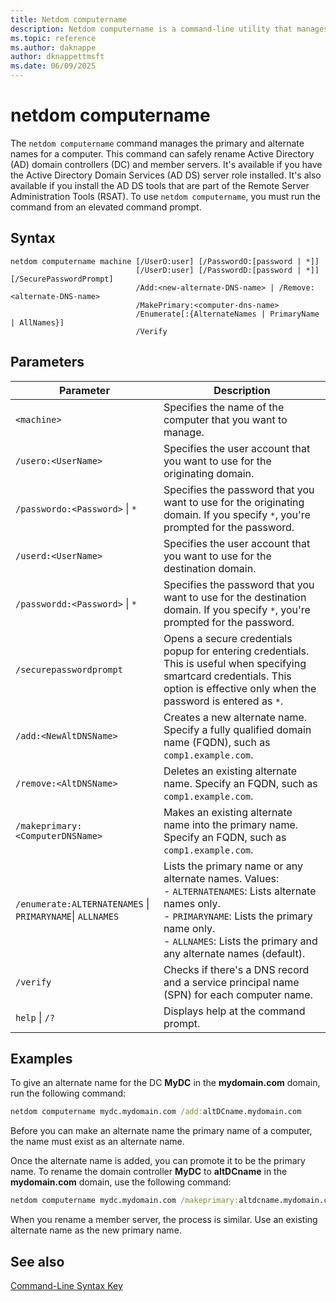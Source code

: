 ```yaml
---
title: Netdom computername
description: Netdom computername is a command-line utility that manages the primary and alternate names for a computer in Windows Server.
ms.topic: reference
ms.author: daknappe
author: dknappettmsft
ms.date: 06/09/2025
---
```


# netdom computername

The `netdom computername` command manages the primary and alternate names for a computer. This command can safely rename Active Directory (AD) domain controllers (DC) and member servers. It's available if you have the Active Directory Domain Services (AD DS) server role installed. It's also available if you install the AD DS tools that are part of the Remote Server Administration Tools (RSAT). To use `netdom computername`, you must run the command from an elevated command prompt.

## Syntax

```
netdom computername machine [/UserO:user] [/PasswordO:[password | *]]
                            [/UserD:user] [/PasswordD:[password | *]] [/SecurePasswordPrompt]
                            /Add:<new-alternate-DNS-name> | /Remove:<alternate-DNS-name>
                            /MakePrimary:<computer-dns-name>
                            /Enumerate[:{AlternateNames | PrimaryName | AllNames}]
                            /Verify
```

## Parameters

| Parameter | Description |
|---|---|
| `<machine>` | Specifies the name of the computer that you want to manage. |
| `/usero:<UserName>` | Specifies the user account that you want to use for the originating domain. |
| `/passwordo:<Password>` \| `*` | Specifies the password that you want to use for the originating domain. If you specify `*`, you're prompted for the password. |
| `/userd:<UserName>` | Specifies the user account that you want to use for the destination domain. |
| `/passwordd:<Password>` \| `*` | Specifies the password that you want to use for the destination domain. If you specify `*`, you're prompted for the password. |
| `/securepasswordprompt` | Opens a secure credentials popup for entering credentials. This is useful when specifying smartcard credentials. This option is effective only when the password is entered as `*`. |
| `/add:<NewAltDNSName>` | Creates a new alternate name. Specify a fully qualified domain name (FQDN), such as `comp1.example.com`. |
| `/remove:<AltDNSName>` | Deletes an existing alternate name. Specify an FQDN, such as `comp1.example.com`. |
| `/makeprimary:<ComputerDNSName>` | Makes an existing alternate name into the primary name. Specify an FQDN, such as `comp1.example.com`. |
| `/enumerate:ALTERNATENAMES` \| `PRIMARYNAME`\| `ALLNAMES` | Lists the primary name or any alternate names. Values:<br>- `ALTERNATENAMES`: Lists alternate names only.<br>- `PRIMARYNAME`: Lists the primary name only.<br>- `ALLNAMES`: Lists the primary and any alternate names (default). |
| `/verify` | Checks if there's a DNS record and a service principal name (SPN) for each computer name. |
| `help` \| `/?` | Displays help at the command prompt. |

## Examples

To give an alternate name for the DC **MyDC** in the **mydomain.com** domain, run the following command:

```cmd
netdom computername mydc.mydomain.com /add:altDCname.mydomain.com
```

Before you can make an alternate name the primary name of a computer, the name must exist as an alternate name.

Once the alternate name is added, you can promote it to be the primary name. To rename the domain controller **MyDC** to **altDCname** in the **mydomain.com** domain, use the following command:

```cmd
netdom computername mydc.mydomain.com /makeprimary:altdcname.mydomain.com
```

When you rename a member server, the process is similar. Use an existing alternate name as the new primary name.

## See also

[Command-Line Syntax Key](command-line-syntax-key.md)

